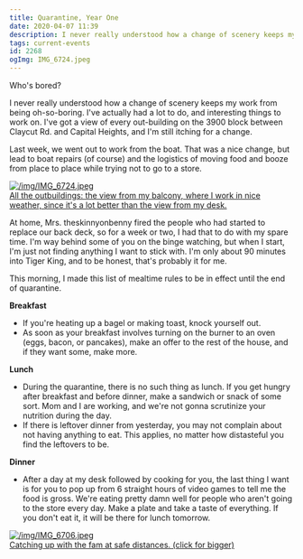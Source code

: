 ```yaml
---
title: Quarantine, Year One
date: 2020-04-07 11:39
description: I never really understood how a change of scenery keeps my work from being oh-so-boring. I've actually had a lot to do, and interesting things to work on. I've got a view of every out-building on the 3900 block between Claycut Rd. and Capital Heights, and I'm still itching for a change.
tags: current-events
id: 2268
ogImg: IMG_6724.jpeg
---
```

Who's bored?

I never really understood how a change of scenery keeps my work from being oh-so-boring.  I've actually had a lot to do, and interesting things to work on.  I've got a view of every out-building on the 3900 block between Claycut Rd. and Capital Heights, and I'm still itching for a change.

Last week, we went out to work from the boat.  That was a nice change, but lead to boat repairs (of course) and the logistics of moving food and booze from place to place while trying not to go to a store.  

<a class="lightview centered" href="/img/IMG_6724.jpeg" data-lightview-caption="All the outbuildings:  the view from my balcony, where I work in nice weather, since it's a lot better than the view from my desk." data-lightview-group="group1"><img src="/img/IMG_6724.jpeg" alt="/img/IMG_6724.jpeg"  ><br><span class="caption">All the outbuildings:  the view from my balcony, where I work in nice weather, since it's a lot better than the view from my desk.</span></a>

At home, Mrs. theskinnyonbenny fired the people who had started to replace our back deck, so for a week or two, I had that to do with my spare time.  I'm way behind some of you on the binge watching, but when I start, I'm just not finding anything I want to stick with.  I'm only about 90 minutes into Tiger King, and to be honest, that's probably it for me.

This morning, I made this list of mealtime rules to be in effect until the end of quarantine.


<b>Breakfast</b>

<ul>
<li>If you're heating up a bagel or making toast, knock yourself out.</li>

<li>As soon as your breakfast involves turning on the burner to an oven (eggs, bacon, or pancakes), make an offer to the rest of the house, and if they want some, make more.</li>
</ul>


<b>Lunch</b>

<ul>
<li>During the quarantine, there is no such thing as lunch.  If you get hungry after breakfast and before dinner, make a sandwich or snack of some sort.  Mom and I are working, and we're not gonna scrutinize your nutrition during the day.</li>

<li>If there is leftover dinner from yesterday, you may not complain about not having anything to eat.  This applies, no matter how distasteful you find the leftovers to be.</li>
</ul>


<b>Dinner</b>

<ul>
	<li>After a day at my desk followed by cooking for you, the last thing I want is for you to pop up from 6 straight hours of video games to tell me the food is gross.  We're eating pretty damn well for people who aren't going to the store every day.  Make a plate and take a taste of everything.  If you don't eat it, it will be there for lunch tomorrow.
</li>
</ul>

<a class="lightview centered" href="/img/IMG_6706.jpeg" data-lightview-caption="Catching up with the fam at safe distances.
" data-lightview-group="group1"><img src="/img/IMG_6706.jpeg" alt="/img/IMG_6706.jpeg"  ><br><span class="caption">Catching up with the fam at safe distances. (click for bigger)
</span></a>
